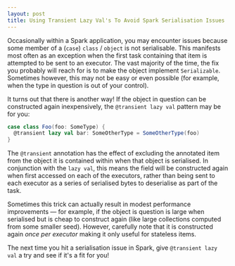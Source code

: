 ```yaml
---
layout: post
title: Using Transient Lazy Val's To Avoid Spark Serialisation Issues
---
```


Occasionally within a Spark application, you may encounter issues because some member of a (`case`) `class` / `object` is not serialisable. This manifests most often as an exception when the first task containing that item is attempted to be sent to an executor. The vast majority of the time, the fix you probably will reach for is to make the object implement `Serializable`. Sometimes however, this may not be easy or even possible (for example, when the type in question is out of your control).

It turns out that there is another way! If the object in question can be constructed again inexpensively, the `@transient lazy val` pattern may be for you:

```scala
case class Foo(foo: SomeType) {
  @transient lazy val bar: SomeOtherType = SomeOtherType(foo)
}
```

The `@transient` annotation has the effect of excluding the annotated item from the object it is contained within when that object is serialised. In conjunction with the `lazy val`, this means the field will be constructed again when first accessed on each of the executors, rather than being sent to each executor as a series of serialised bytes to deserialise as part of the task.

Sometimes this trick can actually result in modest performance improvements — for example, if the object is question is large when serialised but is cheap to construct again (like large collections computed from some smaller seed). However, carefully note that it is constructed again _once per executor_ making it only useful for stateless items.

The next time you hit a serialisation issue in Spark, give `@transient lazy val` a try and see if it's a fit for you!